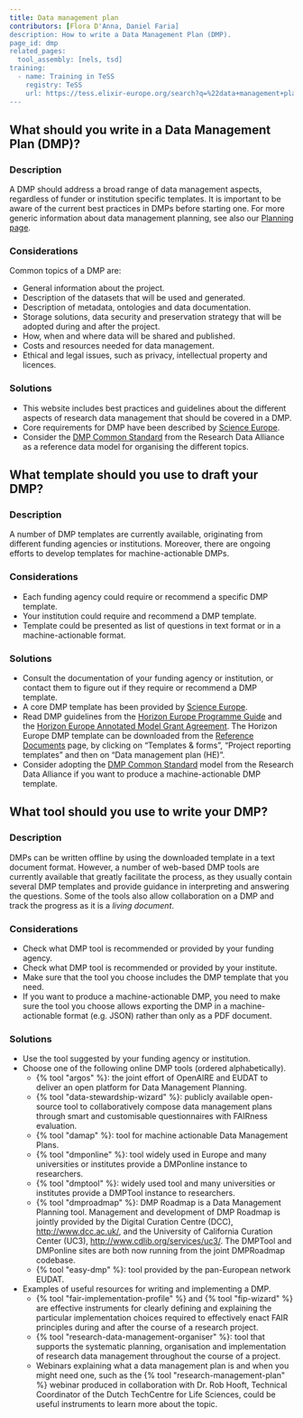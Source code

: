 ```yaml
---
title: Data management plan
contributors: [Flora D'Anna, Daniel Faria]
description: How to write a Data Management Plan (DMP).
page_id: dmp
related_pages: 
  tool_assembly: [nels, tsd]
training:
  - name: Training in TeSS
    registry: TeSS
    url: https://tess.elixir-europe.org/search?q=%22data+management+plan%22#materials
---
```



## What should you write in a Data Management Plan (DMP)?

### Description
A DMP should address a broad range of data management aspects, regardless of funder or institution specific templates. It is important to be aware of the current best practices in DMPs before starting one. For more generic information about data management planning, see also our [Planning page](planning).

### Considerations
Common topics of a DMP are:
* General information about the project.
* Description of the datasets that will be used and generated.
* Description of metadata, ontologies and data documentation.
* Storage solutions, data security and preservation strategy that will be adopted during and after the project.
* How, when and where data will be shared and published.
* Costs and resources needed for data management.
* Ethical and legal issues, such as privacy, intellectual property and licences.

### Solutions
* This website includes best practices and guidelines about the different aspects of research data management that should be covered in a DMP.
* Core requirements for DMP have been described by [Science Europe](https://www.scienceeurope.org/our-priorities/research-data/research-data-management/).
* Consider the [DMP Common Standard](https://www.rd-alliance.org/group/dmp-common-standards-wg/outcomes/rda-dmp-common-standard-machine-actionable-data-management) from the Research Data Alliance as a reference data model for organising the different topics.

## What template should you use to draft your DMP?

### Description

A number of DMP templates are currently available, originating from different funding agencies or institutions.
Moreover, there are ongoing efforts to develop templates for machine-actionable DMPs.

### Considerations

* Each funding agency could require or recommend a specific DMP template.
* Your institution could require and recommend a DMP template.
* Template could be presented as list of questions in text format or in a machine-actionable format.

### Solutions
* Consult the documentation of your funding agency or institution, or contact them to figure out if they require or recommend a DMP template.
* A core DMP template has been provided by [Science Europe](https://www.scienceeurope.org/our-priorities/research-data/research-data-management/).
* Read DMP guidelines from the [Horizon Europe Programme Guide](https://ec.europa.eu/info/funding-tenders/opportunities/docs/2021-2027/horizon/guidance/programme-guide_horizon_en.pdf) and the [Horizon Europe Annotated Model Grant Agreement](https://ec.europa.eu/info/funding-tenders/opportunities/docs/2021-2027/common/guidance/aga_en.pdf). The Horizon Europe DMP template can be downloaded from the [Reference Documents](https://ec.europa.eu/info/funding-tenders/opportunities/portal/screen/how-to-participate/reference-documents;programCode=HORIZON) page, by clicking on “Templates & forms”, “Project reporting templates” and then on “Data management plan (HE)”.
* Consider adopting the [DMP Common Standard](https://www.rd-alliance.org/group/dmp-common-standards-wg/outcomes/rda-dmp-common-standard-machine-actionable-data-management) model from the Research Data Alliance if you want to produce a machine-actionable DMP template.


## What tool should you use to write your DMP?

### Description
DMPs can be written offline by using the downloaded template in a text document format.
However, a number of web-based DMP tools are currently available that greatly facilitate the process, as they usually contain several DMP templates and provide guidance in interpreting and answering the questions. Some of the tools also allow collaboration on a DMP and track the progress as it is a *living document*.

### Considerations

* Check what DMP tool is recommended or provided by your funding agency.
* Check what DMP tool is recommended or provided by your institute.
* Make sure that the tool you choose includes the DMP template that you need.
* If you want to produce a machine-actionable DMP, you need to make sure the tool you choose allows exporting the DMP in a machine-actionable format (e.g. JSON) rather than only as a PDF document.

### Solutions
* Use the tool suggested by your funding agency or institution.
* Choose one of the following online DMP tools (ordered alphabetically).
  * {% tool "argos" %}: the joint effort of OpenAIRE and EUDAT to deliver an open platform for Data Management Planning.
  * {% tool "data-stewardship-wizard" %}: publicly available open-source tool to collaboratively compose data management plans through smart and customisable questionnaires with FAIRness evaluation.
  * {% tool "damap" %}: tool for machine actionable Data Management Plans.
  * {% tool "dmponline" %}: tool widely used in Europe and many universities or institutes provide a DMPonline instance to researchers.
  * {% tool "dmptool" %}: widely used tool and many universities or institutes provide a DMPTool instance to researchers.
  * {% tool "dmproadmap" %}: DMP Roadmap is a Data Management Planning tool. Management and development of DMP Roadmap is jointly provided by the Digital Curation Centre (DCC), http://www.dcc.ac.uk/, and the University of California Curation Center (UC3), http://www.cdlib.org/services/uc3/. The DMPTool and DMPonline sites are both now running from the joint DMPRoadmap codebase.
  * {% tool "easy-dmp" %}: tool provided by the pan-European network EUDAT.
* Examples of useful resources for writing and implementing a DMP.
  * {% tool "fair-implementation-profile" %} and {% tool "fip-wizard" %} are effective instruments for clearly defining and explaining the particular implementation choices required to effectively enact FAIR principles during and after the course of a research project.
  * {% tool "research-data-management-organiser" %}: tool that supports the systematic planning, organisation and implementation of research data management throughout the course of a project.
  * Webinars explaining what a data management plan is and when you might need one, such as the {% tool "research-management-plan" %} webinar produced in collaboration with Dr. Rob Hooft, Technical Coordinator of the Dutch TechCentre for Life Sciences, could be useful instruments to learn more about the topic.
